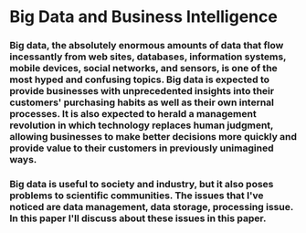 # Big Data and Business Intelligence
### Big data, the absolutely enormous amounts of data that flow incessantly from web sites, databases, information systems, mobile devices, social networks, and sensors, is one of the most hyped and confusing topics. Big data is expected to provide businesses with unprecedented insights into their customers' purchasing habits as well as their own internal processes. It is also expected to herald a management revolution in which technology replaces human judgment, allowing businesses to make better decisions more quickly and provide value to their customers in previously unimagined ways.
### Big data is useful to society and industry, but it also poses problems to scientific communities. The issues that I've noticed are data management, data storage, processing issue. In this paper I'll discuss about these issues in this paper.   
